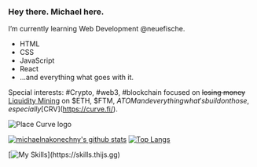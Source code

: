 ### Hey there. Michael here.

I’m currently learning Web Development @neuefische.

- HTML
- CSS
- JavaScript
- React 
- ...and everything what goes with it.

Special interests: #Crypto, #web3, #blockchain focused on ~~losing money~~ [Liquidity Mining](https://academy.binance.com/en/articles/what-are-liquidity-pools-in-defi) on $ETH, $FTM, $ATOM and everything what's build on those, especially [$CRV](https://curve.fi/). 



![Place Curve logo](https://curve.fi/logo.png)



[![michaelnakonechny's github stats](https://github-readme-stats.vercel.app/api?username=ostermann-felix&theme=codeSTACKr)](https://github.com/anuraghazra/github-readme-stats) [![Top Langs](https://github-readme-stats.vercel.app/api/top-langs/?username=ostermann-felix&layout=compact&theme=codeSTACKr)](https://github.com/anuraghazra/github-readme-stats)


[![My Skills](https://skills.thijs.gg/icons?i=js,ts,react,mongodb,nodejs,html,css,figma,)](https://skills.thijs.gg)


<!--
**michaelnakonechny/michaelnakonechny** is a ✨ _special_ ✨ repository because its `README.md` (this file) appears on your GitHub profile.


